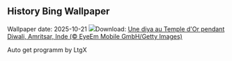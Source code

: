 ## History Bing Wallpaper
Wallpaper date: 2025-10-21
![](https://www.bing.com/th?id=OHR.DiyaDiwali_FR-FR5342496143_UHD.jpg&w=1000)Download: [Une diya au Temple d'Or pendant Diwali, Amritsar, Inde (© EyeEm Mobile GmbH/Getty Images)](https://www.bing.com/th?id=OHR.DiyaDiwali_FR-FR5342496143_UHD.jpg)

Auto get programm by LtgX
